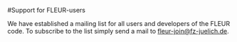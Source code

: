 #Support for FLEUR-users

We have established a mailing list for all users and developers of the FLEUR code. To subscribe to the list simply send a mail to <fleur-join@fz-juelich.de>.